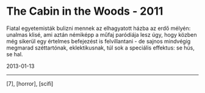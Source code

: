 # The Cabin in the Woods - 2011

Fiatal egyetemisták bulizni mennek az elhagyatott házba az erdő mélyén: unalmas klisé, ami aztán némiképp a műfaj paródiája lesz úgy, hogy közben még sikerül egy értelmes befejezést is felvillantani - de sajnos mindvégig megmarad széttartónak, eklektikusnak, túl sok a speciális effektus: se hús, se hal.

2013-01-13 

----

[7], [horror], [scifi]